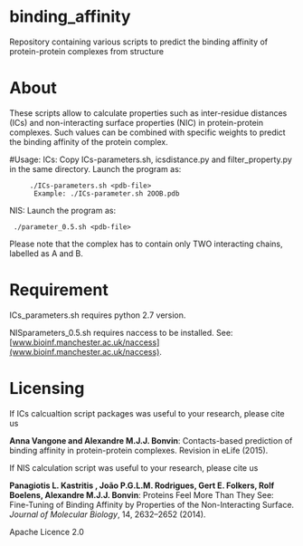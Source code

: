 # binding_affinity
Repository containing various scripts to predict the binding affinity of protein-protein complexes from structure

# About
These scripts allow to calculate properties such as inter-residue distances (ICs) and non-interacting surface properties (NIC) in protein-protein complexes. Such values can be combined with specific weights to predict the binding affinity of the protein complex.

#Usage:
ICs: Copy ICs-parameters.sh, icsdistance.py and filter_property.py in the same directory.
     Launch the program as:

         ./ICs-parameters.sh <pdb-file>
          Example: ./ICs-parameter.sh 2OOB.pdb

NIS: Launch the program as:

     ./parameter_0.5.sh <pdb-file>

Please note that the complex has to contain only TWO interacting chains, labelled as A and B.

# Requirement
ICs_parameters.sh requires python 2.7 version.

NISparameters_0.5.sh requires naccess to be installed. See:[www.bioinf.manchester.ac.uk/naccess](www.bioinf.manchester.ac.uk/naccess).

# Licensing

If ICs calcualtion script packages was useful to your research, please cite us

**Anna Vangone and Alexandre M.J.J. Bonvin**: Contacts-based prediction of binding affinity in protein-protein complexes. Revision in eLife (2015).

If NIS calculation script was useful to your research, please cite us

**Panagiotis L. Kastritis , João P.G.L.M. Rodrigues, Gert E. Folkers, Rolf Boelens, Alexandre M.J.J. Bonvin**: Proteins Feel More Than They See: Fine-Tuning of Binding Affinity by Properties of the Non-Interacting Surface. *Journal of Molecular Biology*, 14, 2632–2652 (2014). 

Apache Licence 2.0
